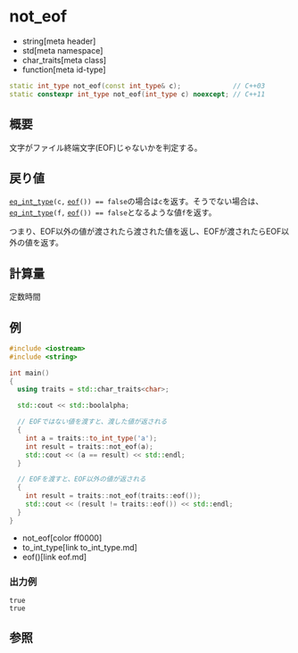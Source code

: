 # not_eof
* string[meta header]
* std[meta namespace]
* char_traits[meta class]
* function[meta id-type]

```cpp
static int_type not_eof(const int_type& c);             // C++03
static constexpr int_type not_eof(int_type c) noexcept; // C++11
```

## 概要
文字がファイル終端文字(EOF)じゃないかを判定する。


## 戻り値
[`eq_int_type`](eq_int_type.md)`(c,` [`eof`](eof.md)`()) == false`の場合は`c`を返す。そうでない場合は、[`eq_int_type`](eq_int_type.md)`(f,` [`eof`](eof.md)`()) == false`となるような値`f`を返す。

つまり、EOF以外の値が渡されたら渡された値を返し、EOFが渡されたらEOF以外の値を返す。


## 計算量
定数時間


## 例
```cpp example
#include <iostream>
#include <string>

int main()
{
  using traits = std::char_traits<char>;

  std::cout << std::boolalpha;

  // EOFではない値を渡すと、渡した値が返される
  {
    int a = traits::to_int_type('a');
    int result = traits::not_eof(a);
    std::cout << (a == result) << std::endl;
  }

  // EOFを渡すと、EOF以外の値が返される
  {
    int result = traits::not_eof(traits::eof());
    std::cout << (result != traits::eof()) << std::endl;
  }
}
```
* not_eof[color ff0000]
* to_int_type[link to_int_type.md]
* eof()[link eof.md]

### 出力例
```
true
true
```

## 参照

